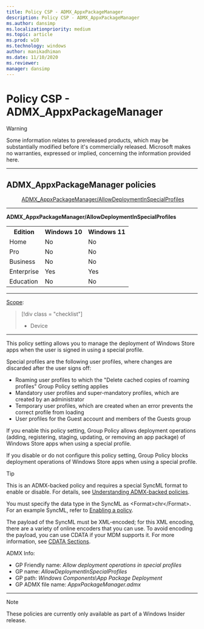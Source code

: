 ```yaml
---
title: Policy CSP - ADMX_AppxPackageManager
description: Policy CSP - ADMX_AppxPackageManager
ms.author: dansimp
ms.localizationpriority: medium
ms.topic: article
ms.prod: w10
ms.technology: windows
author: manikadhiman
ms.date: 11/10/2020
ms.reviewer: 
manager: dansimp
---
```


# Policy CSP - ADMX_AppxPackageManager
> [!WARNING]
> Some information relates to prereleased products, which may be substantially modified before it's commercially released. Microsoft makes no warranties, expressed or implied, concerning the information provided here.

<hr/>

<!--Policies-->
## ADMX_AppxPackageManager policies  

<dl>
  <dd>
    <a href="#admx-appxpackagemanager-allowdeploymentinspecialprofiles">ADMX_AppxPackageManager/AllowDeploymentInSpecialProfiles</a>
  </dd>
</dl>


<hr/>

<!--Policy-->
<a href="" id="admx-appxpackagemanager-allowdeploymentinspecialprofiles"></a>**ADMX_AppxPackageManager/AllowDeploymentInSpecialProfiles**  

<!--SupportedSKUs-->
<table>
<tr>
    <th>Edition</th>
    <th>Windows 10</th>
    <th>Windows 11</th>
</tr>
<tr>
    <td>Home</td>
    <td>No</td>
    <td>No</td>
</tr>
<tr>
    <td>Pro</td>
    <td>No</td>
    <td>No</td>
</tr>
<tr>
    <td>Business</td>
    <td>No</td>
    <td>No</td>
</tr>
<tr>
    <td>Enterprise</td>
    <td>Yes</td>
    <td>Yes</td>
</tr>
<tr>
    <td>Education</td>
    <td>No</td>
    <td>No</td>
</tr>
</table>

<!--/SupportedSKUs-->
<hr/>

<!--Scope-->
[Scope](./policy-configuration-service-provider.md#policy-scope):

> [!div class = "checklist"]
> * Device

<hr/>

<!--/Scope-->
<!--Description-->
This policy setting allows you to manage the deployment of Windows Store apps when the user is signed in using a special profile. 

Special profiles are the following user profiles, where changes are discarded after the user signs off:  

- Roaming user profiles to which the "Delete cached copies of roaming profiles" Group Policy setting applies
- Mandatory user profiles and super-mandatory profiles, which are created by an administrator
- Temporary user profiles, which are created when an error prevents the correct profile from loading
- User profiles for the Guest account and members of the Guests group

If you enable this policy setting, Group Policy allows deployment operations (adding, registering, staging, updating, or removing an app package) of Windows Store apps when using a special profile.

If you disable or do not configure this policy setting, Group Policy blocks deployment operations of Windows Store apps when using a special profile.

<!--/Description-->
> [!TIP]
> This is an ADMX-backed policy and requires a special SyncML format to enable or disable. For details, see [Understanding ADMX-backed policies](./understanding-admx-backed-policies.md).
> 
> You must specify the data type in the SyncML as &lt;Format&gt;chr&lt;/Format&gt;. For an example SyncML, refer to [Enabling a policy](./understanding-admx-backed-policies.md#enabling-a-policy).
> 
> The payload of the SyncML must be XML-encoded; for this XML encoding, there are a variety of online encoders that you can use. To avoid encoding the payload, you can use CDATA if your MDM supports it. For more information, see [CDATA Sections](http://www.w3.org/TR/REC-xml/#sec-cdata-sect).

<!--ADMXBacked-->
ADMX Info:  
-   GP Friendly name: *Allow deployment operations in special profiles*
-   GP name: *AllowDeploymentInSpecialProfiles*
-   GP path: *Windows Components\App Package Deployment*
-   GP ADMX file name: *AppxPackageManager.admx*

<!--/ADMXBacked-->
<!--/Policy-->
<hr/>

> [!NOTE]
> These policies are currently only available as part of a Windows Insider release.

<!--/Policies-->